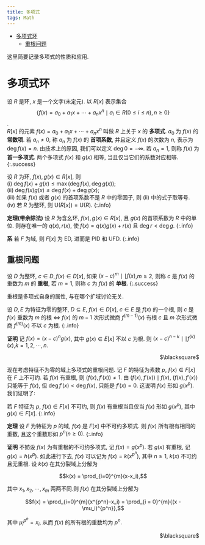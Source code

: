 ```yaml
---
title: 多项式
tags: Math
---
```

<!--
<meta http-equiv="content-type" content="text/html; charset=utf-8">
 <script type="text/x-mathjax-config">
 MathJax.Hub.Config({
   config: ["MMLorHTML.js"],
  jax: ["input/TeX", "output/HTML-CSS", "output/NativeMML"],
  extensions: ["MathMenu.js", "MathZoom.js"],
  TeX: {
    extensions: ["AMSmath.js", "AMSsymbols.js"],
    equationNumbers: {autoNumber: "AMS"}
  }
});
</script>
<script type="text/javascript" src="/usr/share/mathjax/MathJax.js"></script></head>
-->

<!-- vim-markdown-toc GFM -->

* [多项式环](#多项式环)
    * [重根问题](#重根问题)

<!-- vim-markdown-toc -->

这里简要记录多项式的性质和应用.

# 多项式环
设 $R$ 是环, $x$ 是一个文字(未定元). 以 $R[x]$ 表示集合  
$$\{f(x) = a_0 + a_1x + \cdots + a_nx^n \mid a_i \in R(0 \le i \le n), n \ge 0\}$$.  
$R[x]$ 的元素 $f(x) = a_0 + a_1x + \cdots + a_nx^n$ 叫做 $R$ 上关于 $x$ 的 **多项式**. $a_0$ 为 $f(x)$ 的 **常数项**. 若 $a_n \ne 0$, 称 $a_n$ 为 $f(x)$ 的 **首项系数**, 并且定义 $f(x)$ 的次数为 $n$, 表示为 $\deg f(x) = n$. 由技术上的原因, 我们可以定义 $\deg 0 = -\infty$. 若 $a_n = 1$, 则称 $f(x)$ 为 **首一多项式**. 两个多项式 $f(x)$ 和 $g(x)$ 相等, 当且仅当它们的系数对应相等.
{:.success}
<!--more-->
设 $R$ 为环, $f(x),g(x) \in R[x]$, 则  
(i) $\deg f(x)+g(x) \le \max(\deg f(x),\deg g(x))$;  
(ii) $\deg f(x)g(x) \le \deg f(x) + \deg g(x)$;  
(iii) 如果 $f(x)$ 或者 $g(x)$ 的首项系数不是 $R$ 中的零因子, 则 (ii) 中的式子取等号.  
(iv) 若 $R$ 为整环, 则 $\mathrm{U}(R[x]) = \mathrm{U}(R)$.
{:.info}

**定理(带余除法)** 设 $R$ 为含幺环, $f(x),g(x) \in R[x]$, 且 $g(x)$ 的首项系数为 $R$ 中的单位. 则存在唯一的 $q(x),r(x)$, 使 $f(x) = q(x)g(x) + r(x)$ 且 $\deg r < \deg g$.
{:.info}

**系** 若 $F$ 为域, 则 $F[x]$ 为 $\mathrm{ED}$, 进而是 $\mathrm{PID}$ 和 $\mathrm{UFD}$.
{:.info}

## 重根问题

设 $D$ 为整环, $c \in D,f(x) \in D[x]$, 如果 $(x-c)^m \mid\mid f(x)$,$m \ge 2$, 则称 $c$ 是 $f(x)$ 的重数为 $m$ 的 **重根**, 若 $m = 1$, 则称 $c$ 为 $f(x)$ 的 **单根**.
{:.success}

重根是多项式自身的属性, 与在哪个扩域讨论无关.

设 $D,E$ 为特征为零的整环, $D \subseteq E$, $f(x) \in D[x]$, $c \in E$ 是 $f(x)$ 的一个根, 则 $c$ 是 $f(x)$ 重数为 $m$ 的根 $\Leftrightarrow$ $f(x)$ 的 $m-1$ 次形式微商 $f^{(m-1)}(x)$ 有根 $c$ 且 $m$ 次形式微商 $f^{(m)}(x)$ 不以 $c$ 为根.
{:.info}

**证明** 记 $f(x) = (x-c)^ng(x)$, 其中 $g(x) \in E[x]$ 不以 $c$ 为根. 则 $(x-c)^{n-k} \mid\mid f^{(k)}(x)$,$k = 1,2,\cdots ,n$.
<p align="right">$\blacksquare$</p>

现在考虑特征不为零的域上多项式的重根问题. 记 $F$ 的特征为素数 $p$, $f(x) \in F[x]$ 在 $F$ 上不可约. 若 $f(x)$ 有重根, 则 $(f(x),f'(x)) \ne 1$. 由 $(f(x),f'(x)) \mid f(x)$, $(f(x),f'(x))$ 只能等于 $f(x)$, 但 $\deg f'(x) < \deg f(x)$, 只能是 $f'(x) = 0$. 这说明 $f(x)$ 形如 $g(x^p)$. 我们证明了:

若 $F$ 特征为 $p$, $f(x) \in F[x]$ 不可约, 则 $f(x)$ 有重根当且仅当 $f(x)$ 形如 $g(x^p)$, 其中 $g(x) \in F[x]$.
{:.info}

**定理** 设 $F$ 为特征为 $p$ 的域, $f(x)$ 是 $F[x]$ 中不可约多项式. 则 $f(x)$ 所有根有相同的重数, 且这个重数形如 $p^n(n \ge 0)$.
{:.info}

**证明** 不妨设 $f(x)$ 为有重根的不可约多项式, 记 $f(x) = g(x^p)$. 若 $g(x)$ 有重根, 记 $g(x) = h(x^p)$. 如此进行下去, $f(x)$ 可以记为 $f(x) = k(x^{p^{n}})$, 其中 $n \ge 1$, $k(x)$ 不可约且无重根. 设 $k(x)$ 在其分裂域上分解为

$$k(x) = \prod_{i=0}^{m}(x-x_i),$$

其中 $x_1,x_2,\cdots ,x_m$ 两两不同.则 $f(x)$ 在其分裂域上分解为

$$f(x) = \prod_{i=0}^{m}(x^{p^n}-x_i) = \prod_{i = 0}^{m}{(x - \mu_i)^{p^n}},$$

其中 $\mu_i^{p^n} = x_i$, 从而 $f(x)$ 的所有根的重数均为 $p^n$.
<p align="right">$\blacksquare$</p>
